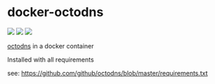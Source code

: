 # docker-octodns

![](https://github.com/eyenx/docker-octodns/workflows/build%20image/badge.svg)
[![](https://images.microbadger.com/badges/image/eyenx/octodns.svg)](https://microbadger.com/images/eyenx/octodns "Get your own image badge on microbadger.com") [![](https://images.microbadger.com/badges/version/eyenx/octodns.svg)](https://microbadger.com/images/eyenx/octodns "Get your own version badge on microbadger.com")

[octodns](https://github.com/github/octodns) in a docker container

Installed with all requirements

see: https://github.com/github/octodns/blob/master/requirements.txt
